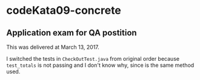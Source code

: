 # codeKata09-concrete
## Application exam for QA postition
This was delivered at March 13, 2017. 

I switched the tests in `CheckOutTest.java` from original order because `test_totals` is not passing and I don't know why, since is the same method used.
